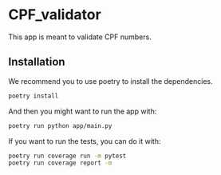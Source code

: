 # CPF_validator

This app is meant to validate CPF numbers.

## Installation

We recommend you to use poetry to install the dependencies.

```bash
poetry install
```

And then you might want to run the app with:

```bash
poetry run python app/main.py
```

If you want to run the tests, you can do it with:

```bash
poetry run coverage run -m pytest
poetry run coverage report -m
```